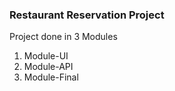 ### Restaurant Reservation Project

 Project done in 3 Modules
 1) Module-UI
 2) Module-API
 3) Module-Final